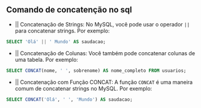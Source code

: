## Comando de concatenção no sql
- || Concatenação de Strings: No MySQL, você pode usar o operador `||` para concatenar strings. Por exemplo:
```sql
SELECT 'Olá' || ' Mundo' AS saudacao;
```
- || Concatenação de Colunas: Você também pode concatenar colunas de uma tabela. Por exemplo:
```sql
SELECT CONCAT(nome, ' ', sobrenome) AS nome_completo FROM usuarios;
```
- || Concatenação com Função CONCAT: A função `CONCAT` é uma maneira comum de concatenar strings no MySQL. Por exemplo:
```sql
SELECT CONCAT('Olá', ' ', 'Mundo') AS saudacao;
```